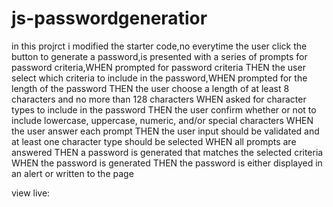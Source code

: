 # js-passwordgeneratior
in this projrct i modified the starter code,no everytime the user click the button to generate a password,is presented with a series of prompts for password criteria,WHEN prompted for password criteria
THEN the user select which criteria to include in the password,WHEN prompted for the length of the password
THEN the user choose a length of at least 8 characters and no more than 128 characters
WHEN asked for character types to include in the password
THEN the user confirm whether or not to include lowercase, uppercase, numeric, and/or special characters
WHEN the user answer each prompt
THEN the user input should be validated and at least one character type should be selected
WHEN all prompts are answered
THEN a password is generated that matches the selected criteria
WHEN the password is generated
THEN the password is either displayed in an alert or written to the page

view live: 
